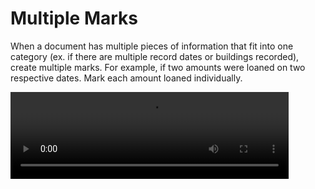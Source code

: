 # Multiple Marks

When a document has multiple pieces of information that fit into one category (ex. if there are multiple record dates or buildings recorded), create multiple marks. For example, if two amounts were loaned on two respective dates. Mark each amount loaned individually.

<div class="video-wrapper">
  <video width="445" height="138.7" loop autoplay src="/images/mark_amount_loaned.mp4"></video>
</div>
